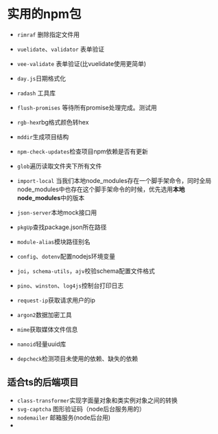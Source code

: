 # 实用的npm包

* `rimraf`  删除指定文件用

* `vuelidate`、`validator` 表单验证

* `vee-validate` 表单验证(比vuelidate使用更简单)

* `day.js`日期格式化

* `radash` 工具库

* `flush-promises` 等待所有promise处理完成。测试用

* `rgb-hex`rbg格式颜色转hex

* `mddir`生成项目结构

* `npm-check-updates`检查项目npm依赖是否有更新

* `glob`遍历读取文件夹下所有文件

* `import-local` 当我们本地node_modules存在一个脚手架命令，同时全局node_modules中也存在这个脚手架命令的时候，优先选用**本地node_modules**中的版本

* `json-server`本地mock接口用

* `pkgUp`查找package.json所在路径

* `module-alias`模块路径别名

* `config`、`dotenv`配置nodejs环境变量

* `joi`，`schema-utils`，`ajv`校验schema配置文件格式

* `pino`、`winston`、`log4js`控制台打印日志

* `request-ip`获取请求用户的ip

* `argon2`数据加密工具

* `mime`获取媒体文件信息

* `nanoid`轻量uuid库

* `depcheck`检测项目未使用的依赖、缺失的依赖

## 适合ts的后端项目

* `class-transformer`实现字面量对象和类实例对象之间的转换
* `svg-captcha` 图形验证码（node后台服务用的）
* `nodemailer`  邮箱服务(node后台用)
*
